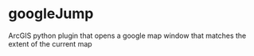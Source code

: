 # googleJump
ArcGIS python plugin that opens a google map window that matches the extent of the current map
